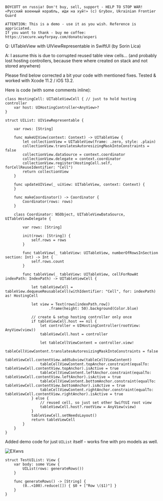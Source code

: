 ```
BOYCOTT on russia! Don't buy, sell, support - HELP TO STOP WAR!
«Русский военный корабль, иди на хуй!» (c) Grybov, Ukrainian Frontier Guard

ATTENTION: This is a demo - use it as you wish. Reference is appriciated.
If you want to thank - buy me coffee: https://secure.wayforpay.com/donate/asperi
```

Q: UITableView with UIViewRepresentable in SwiftUI (by Sorin Lica)

A: I assume this is due to corrupted reused table view cells... (and probably lost hosting controllers, because there where created on stack and not stored anywhere) 

Please find below corrected a bit your code with mentioned fixes. Tested & worked with Xcode 11.2 / iOS 13.2.

Here is code (with some comments inline):


    class HostingCell: UITableViewCell { // just to hold hosting controller
        var host: UIHostingController<AnyView>?
    }
    
    struct UIList: UIViewRepresentable {
    
        var rows: [String]
    
        func makeUIView(context: Context) -> UITableView {
            let collectionView = UITableView(frame: .zero, style: .plain)
            collectionView.translatesAutoresizingMaskIntoConstraints = false
            collectionView.dataSource = context.coordinator
            collectionView.delegate = context.coordinator
            collectionView.register(HostingCell.self, forCellReuseIdentifier: "Cell")
            return collectionView
        }
    
        func updateUIView(_ uiView: UITableView, context: Context) {
        }
    
        func makeCoordinator() -> Coordinator {
            Coordinator(rows: rows)
        }
    
        class Coordinator: NSObject, UITableViewDataSource, UITableViewDelegate {
    
            var rows: [String]
    
            init(rows: [String]) {
                self.rows = rows
            }
    
            func tableView(_ tableView: UITableView, numberOfRowsInSection section: Int) -> Int {
                self.rows.count
            }
    
            func tableView(_ tableView: UITableView, cellForRowAt indexPath: IndexPath) -> UITableViewCell {
    
                let tableViewCell = tableView.dequeueReusableCell(withIdentifier: "Cell", for: indexPath) as! HostingCell
    
                let view = Text(rows[indexPath.row])
                        .frame(height: 50).background(Color.blue)
                
                // create & setup hosting controller only once
                if tableViewCell.host == nil {
                    let controller = UIHostingController(rootView: AnyView(view))
                    tableViewCell.host = controller
                    
                    let tableCellViewContent = controller.view!
                    tableCellViewContent.translatesAutoresizingMaskIntoConstraints = false
                    tableViewCell.contentView.addSubview(tableCellViewContent)
                    tableCellViewContent.topAnchor.constraint(equalTo: tableViewCell.contentView.topAnchor).isActive = true
                    tableCellViewContent.leftAnchor.constraint(equalTo: tableViewCell.contentView.leftAnchor).isActive = true
                    tableCellViewContent.bottomAnchor.constraint(equalTo: tableViewCell.contentView.bottomAnchor).isActive = true
                    tableCellViewContent.rightAnchor.constraint(equalTo: tableViewCell.contentView.rightAnchor).isActive = true
                } else {
                    // reused cell, so just set other SwiftUI root view
                    tableViewCell.host?.rootView = AnyView(view)
                }
                tableViewCell.setNeedsLayout()
                return tableViewCell
            }
        }
    }


Added demo code for just `UIList` itself - works fine with pro models as well. 

![EXwvs](https://user-images.githubusercontent.com/62171579/168430132-edfbf317-d357-49c5-a44c-98c5440191f6.gif)

    struct TestUIList: View {
        var body: some View {
            UIList(rows: generateRows())
        }
        
        func generateRows() -> [String] {
            (0..<100).reduce([]) { $0 + ["Row \($1)"] }
        }
    }

